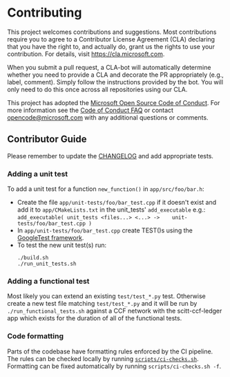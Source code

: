 # Contributing

This project welcomes contributions and suggestions. Most contributions require you to
agree to a Contributor License Agreement (CLA) declaring that you have the right to,
and actually do, grant us the rights to use your contribution. For details, visit
https://cla.microsoft.com.

When you submit a pull request, a CLA-bot will automatically determine whether you need
to provide a CLA and decorate the PR appropriately (e.g., label, comment). Simply follow the
instructions provided by the bot. You will only need to do this once across all repositories using our CLA.

This project has adopted the [Microsoft Open Source Code of Conduct](https://opensource.microsoft.com/codeofconduct/).
For more information see the [Code of Conduct FAQ](https://opensource.microsoft.com/codeofconduct/faq/)
or contact [opencode@microsoft.com](mailto:opencode@microsoft.com) with any additional questions or comments.

## Contributor Guide
Please remember to update the [CHANGELOG](CHANGELOG.md) and add appropriate tests.

### Adding a unit test

To add a unit test for a function `new_function()` in `app/src/foo/bar.h`:
  - Create the file `app/unit-tests/foo/bar_test.cpp` if it doesn't exist and add it to `app/CMakeLists.txt` in the unit_tests' `add_executable` e.g.:
        ```
        add_executable(
          unit_tests
          <files...>
          <...>
    ->    unit-tests/foo/bar_test.cpp
        )
        ```
  - In `app/unit-tests/foo/bar_test.cpp` create TEST()s using the [GoogleTest framework](https://google.github.io/googletest/).
  - To test the new unit test(s) run:
      ```
      ./build.sh
      ./run_unit_tests.sh
      ```

### Adding a functional test

Most likely you can extend an existing `test/test_*.py` test. Otherwise create a new test file matching `test/test_*.py` and it will be run by `./run_functional_tests.sh` against a CCF network with the scitt-ccf-ledger app which exists for the duration of all of the functional tests.

### Code formatting

Parts of the codebase have formatting rules enforced by the CI pipeline. The rules can be checked locally by running [`scripts/ci-checks.sh`](scripts/ci-checks.sh). Formatting can be fixed automatically by running `scripts/ci-checks.sh -f`.
